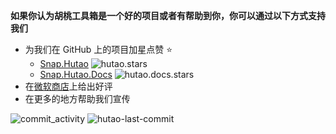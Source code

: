 **如果你认为胡桃工具箱是一个好的项目或者有帮助到你，你可以通过以下方式支持我们**
- 为我们在 GitHub 上的项目加星点赞 ⭐
  - [Snap.Hutao](https://github.com/DGP-Studio/Snap.Hutao)   ![hutao.stars](https://img.shields.io/github/stars/DGP-Studio/Snap.Hutao?style=plastic&color=red)
  - [Snap.Hutao.Docs](https://github.com/DGP-Studio/Snap.Hutao.Docs)  ![hutao.docs.stars](https://img.shields.io/github/stars/DGP-Studio/Snap.Hutao.Docs?style=plastic&color=red)
- 在[微软商店](ms-windows-store://review/?ProductId=9PH4NXJ2JN52)上给出好评
- 在更多的地方帮助我们宣传

![commit_activity](https://img.shields.io/github/commit-activity/y/DGP-Studio/Snap.Hutao?style=for-the-badge)
![hutao-last-commit](https://img.shields.io/github/last-commit/DGP-Studio/Snap.Hutao?label=Hutao%20Last%20Commit&style=for-the-badge)